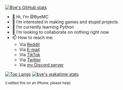 [![Bye's GitHub stats](https://github-readme-stats.vercel.app/api?username=byemc&count_private&show_icons=true)](https://github.com/byemc)

- 👋 Hi, I’m @ByeMC
- 👀 I’m interested in making games and stupid projects
- 🌱 I’m currently learning Python
- 💞️ I’m looking to collaborate on nothing right now
- 📫 How to reach me:
  - Via [Reddit](https://reddit.com/u/UndercoverStampYT)
  - Via [E-mail](mailto:bye@byecorps.com)
  - Via [TikTok](https://tiktok.com/@byemc)
  - Via [Twitter](https://twitter.com/_ByeMC)
  - Via [my Discord server](https://discord.gg/x7xnw244Fb)

[![Top Langs](https://github-readme-stats.vercel.app/api/top-langs/?username=byemc&layout=compact&hide=scss,sass)](https://github.com/byemc)
[![bye's wakatime stats](https://github-readme-stats.vercel.app/api/wakatime?username=bye)](https://bye.omg.lol)

<small>(i edited this on an iPhone, please help)</small>
